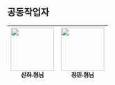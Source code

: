 ## 공동작업자

| [<img src="https://github.com/wonsanha98.png?size=100" width="100px;"> <br> <sub>산하 형님</sub>](https://github.com/wonsanha98) | [<img src="https://github.com/JOJoungMin.png?size=100" width="100px;"> <br> <sub>정민 형님</sub>](https://github.com/JOJoungMin) |
|---|---|
